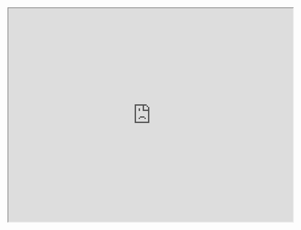 <center><iframe src="https://drive.google.com/file/d/1sB-5c1izgYJrmJalxx1zLycEnaIabxXr/preview" width="640" height="480"></iframe></center>
